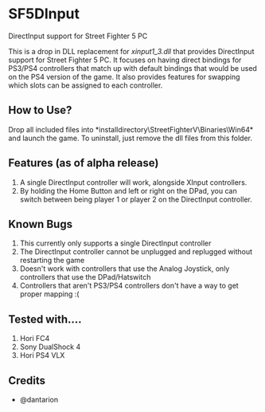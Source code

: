 # SF5DInput
DirectInput support for Street Fighter 5 PC

This is a drop in DLL replacement for *xinput1_3.dll* that provides DirectInput support for Street Fighter 5 PC. It focuses on having direct bindings for PS3/PS4 controllers that match up with default bindings that would be used on the PS4 version of the game. It also provides features for swapping which slots can be assigned to each controller.

## How to Use?

Drop all included files into *installdirectory\StreetFighterV\Binaries\Win64\* and launch the game. To uninstall, just remove the dll files from this folder.

## Features (as of alpha release)

1. A single DirectInput controller will work, alongside XInput controllers.
2. By holding the Home Button and left or right on the DPad, you can switch between being player 1 or player 2 on the DirectInput controller.

## Known Bugs

1. This currently only supports a single DirectInput controller
2. The DirectInput controller cannot be unplugged and replugged without restarting the game
3. Doesn't work with controllers that use the Analog Joystick, only controllers that use the DPad/Hatswitch
4. Controllers that aren't PS3/PS4 controllers don't have a way to get proper mapping :(

## Tested with....

1. Hori FC4
2. Sony DualShock 4
3. Hori PS4 VLX

## Credits

* @dantarion
